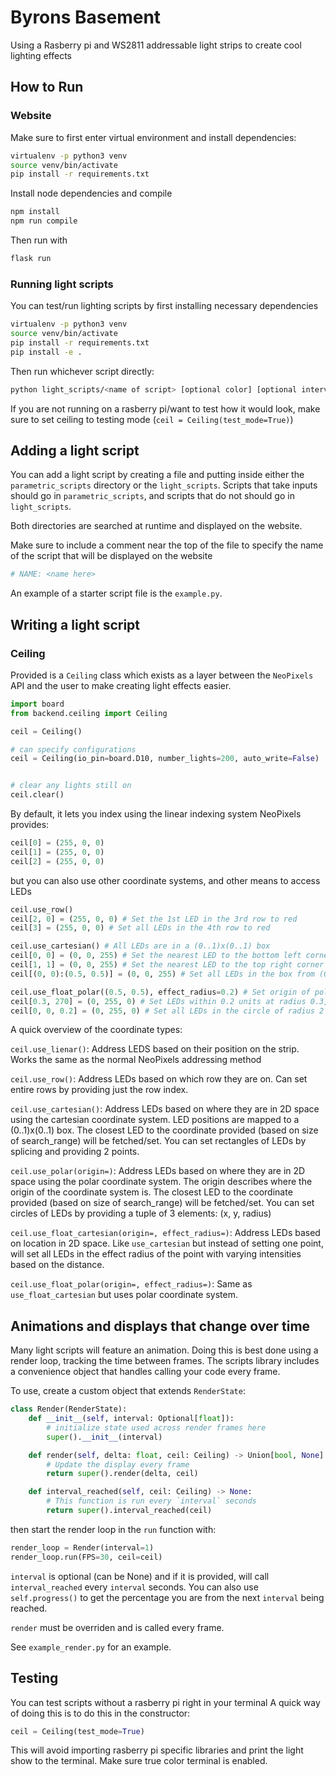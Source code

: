 # Byrons Basement
Using a Rasberry pi and WS2811 addressable light strips to create cool lighting effects

## How to Run
### Website
Make sure to first enter virtual environment and install dependencies:
``` sh
virtualenv -p python3 venv
source venv/bin/activate
pip install -r requirements.txt
```

Install node dependencies and compile

``` sh
npm install
npm run compile
```

Then run with

``` sh
flask run
```

### Running light scripts
You can test/run lighting scripts by first installing necessary dependencies
``` sh
virtualenv -p python3 venv
source venv/bin/activate
pip install -r requirements.txt
pip install -e .
```

Then run whichever script directly:

``` sh
python light_scripts/<name of script> [optional color] [optional interval/speed]
```

If you are not running on a rasberry pi/want to test how it would look, make sure to set ceiling to testing mode (`ceil = Ceiling(test_mode=True)`)


## Adding a light script
You can add a light script by creating a file and putting inside either the `parametric_scripts` directory or the `light_scripts`. Scripts that take inputs should go in `parametric_scripts`, and scripts that do not should go in `light_scripts`.

Both directories are searched at runtime and displayed on the website.

Make sure to include a comment near the top of the file to specify the name of the script that will be displayed on the website

``` python
# NAME: <name here>
```

An example of a starter script file is the `example.py`.

## Writing a light script
### Ceiling
Provided is a `Ceiling` class which exists as a layer between the `NeoPixels` API and the user to make creating light effects easier.

``` python
import board
from backend.ceiling import Ceiling

ceil = Ceiling()

# can specify configurations
ceil = Ceiling(io_pin=board.D10, number_lights=200, auto_write=False)


# clear any lights still on
ceil.clear()
```

By default, it lets you index using the linear indexing system NeoPixels provides:

``` python
ceil[0] = (255, 0, 0)
ceil[1] = (255, 0, 0)
ceil[2] = (255, 0, 0)
```

but you can also use other coordinate systems, and other means to access LEDs
``` python
ceil.use_row()
ceil[2, 0] = (255, 0, 0) # Set the 1st LED in the 3rd row to red
ceil[3] = (255, 0, 0) # Set all LEDs in the 4th row to red 

ceil.use_cartesian() # All LEDs are in a (0..1)x(0..1) box
ceil[0, 0] = (0, 0, 255) # Set the nearest LED to the bottom left corner to blue
ceil[1, 1] = (0, 0, 255) # Set the nearest LED to the top right corner to blue
ceil[(0, 0):(0.5, 0.5)] = (0, 0, 255) # Set all LEDs in the box from (0..0.5)x(0..0.5) to blue

ceil.use_float_polar((0.5, 0.5), effect_radius=0.2) # Set origin of polar coords to (0.5, 0.5)
ceil[0.3, 270] = (0, 255, 0) # Set LEDs within 0.2 units at radius 0.3, degree 270 to green
ceil[0, 0, 0.2] = (0, 255, 0) # Set all LEDs in the circle of radius 2 centered at (0, 0) to blue
```

A quick overview of the coordinate types:

`ceil.use_lienar()`: Address LEDS based on their position on the strip. Works the same as the normal NeoPixels addressing method

`ceil.use_row()`: Address LEDs based on which row they are on. Can set entire rows by providing just the row index.

`ceil.use_cartesian()`: Address LEDs based on where they are in 2D space using the cartesian coordinate system. LED positions are mapped to a (0..1)x(0..1) box. The closest LED to the coordinate provided (based on size of search_range) will be fetched/set.
You can set rectangles of LEDs by splicing and providing 2 points. 

`ceil.use_polar(origin=)`: Address LEDs based on where they are in 2D space using the polar coordinate system. The origin describes where the origin of the coordinate system is. The closest LED to the coordinate provided (based on size of search_range) will be fetched/set.
You can set circles of LEDs by providing a tuple of 3 elements: (x, y, radius)

`ceil.use_float_cartesian(origin=, effect_radius=)`: Address LEDs based on location in 2D space. Like `use_cartesian` but instead of setting one point, will set all LEDs in the effect radius of the point with varying intensities based on the distance.

`ceil.use_float_polar(origin=, effect_radius=)`: Same as `use_float_cartesian` but uses polar coordinate system.

## Animations and displays that change over time
Many light scripts will feature an animation. Doing this is best done using a render loop, tracking the time between frames. The scripts library includes a convenience object that handles calling your code every frame.

To use, create a custom object that extends `RenderState`:

``` python
class Render(RenderState):
    def __init__(self, interval: Optional[float]):
        # initialize state used across render frames here
        super().__init__(interval)

    def render(self, delta: float, ceil: Ceiling) -> Union[bool, None]:
        # Update the display every frame
        return super().render(delta, ceil)

    def interval_reached(self, ceil: Ceiling) -> None:
        # This function is run every `interval` seconds
        return super().interval_reached(ceil)
```
then start the render loop in the `run` function with:

``` python
render_loop = Render(interval=1)
render_loop.run(FPS=30, ceil=ceil)
```

`interval` is optional (can be None) and if it is provided, will call `interval_reached` every `interval` seconds. You can also use `self.progress()` to get the percentage you are from the next `interval` being reached.

`render` must be overriden and is called every frame.

See `example_render.py` for an example.

## Testing

You can test scripts without a rasberry pi right in your terminal
A quick way of doing this is to do this in the constructor:

``` python
ceil = Ceiling(test_mode=True)
```

This will avoid importing rasberry pi specific libraries and print the light show to the terminal. Make sure true color terminal is enabled.
